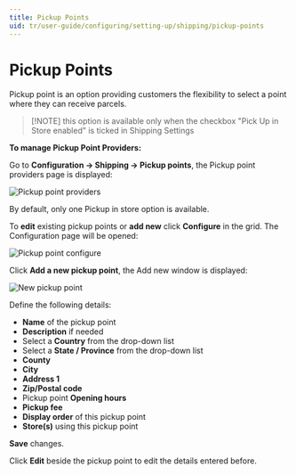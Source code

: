 ```yaml
---
title: Pickup Points
uid: tr/user-guide/configuring/setting-up/shipping/pickup-points
---
```


# Pickup Points

Pickup point is an option providing customers the flexibility to select a point where they can receive parcels.

> [!NOTE] this option is available only when the checkbox "Pick Up in Store enabled" is ticked in Shipping Settings

**To manage Pickup Point Providers:**

Go to **Configuration → Shipping → Pickup points**, the Pickup point providers page is displayed:

![Pickup point providers](_static/pickup-points/pickup-point-providers.png)

By default, only one Pickup in store option is available.

To **edit** existing pickup points or **add new** click **Configure** in the grid. The Configuration page will be opened:

![Pickup point configure](_static/pickup-points/pickup-in-store-configure.png)

Click **Add a new pickup point**, the Add new window is displayed:

![New pickup point](_static/pickup-points/pickup-point-add-new.png)

Define the following details:

* **Name** of the pickup point
* **Description** if needed
* Select a **Country** from the drop-down list
* Select a **State / Province** from the drop-down list
* **County**
* **City**
* **Address 1**
* **Zip/Postal code**
* Pickup point **Opening hours**
* **Pickup fee**
* **Display order** of this pickup point
* **Store(s)** using this pickup point

**Save** changes.

Click **Edit** beside the pickup point to edit the details entered before.